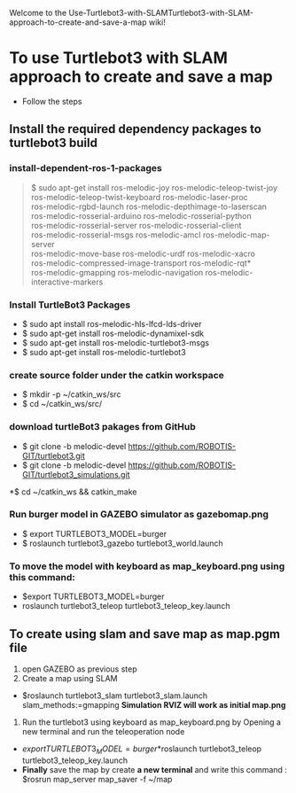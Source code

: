 Welcome to the Use-Turtlebot3-with-SLAMTurtlebot3-with-SLAM-approach-to-create-and-save-a-map wiki!
# To use Turtlebot3 with SLAM approach to create and save a map
*  Follow the steps
## Install the required dependency packages to turtlebot3  build 
### install-dependent-ros-1-packages
>  $ sudo apt-get install ros-melodic-joy ros-melodic-teleop-twist-joy 
>   ros-melodic-teleop-twist-keyboard ros-melodic-laser-proc \
>   ros-melodic-rgbd-launch ros-melodic-depthimage-to-laserscan \
>   ros-melodic-rosserial-arduino ros-melodic-rosserial-python \
>   ros-melodic-rosserial-server ros-melodic-rosserial-client \
>   ros-melodic-rosserial-msgs ros-melodic-amcl ros-melodic-map-server \
>   ros-melodic-move-base ros-melodic-urdf ros-melodic-xacro \
>   ros-melodic-compressed-image-transport ros-melodic-rqt* \
>   ros-melodic-gmapping ros-melodic-navigation ros-melodic-interactive-markers
### Install TurtleBot3 Packages
* $ sudo apt install ros-melodic-hls-lfcd-lds-driver  
* $ sudo apt-get install ros-melodic-dynamixel-sdk
* $ sudo apt-get install ros-melodic-turtlebot3-msgs
* $ sudo apt-get install ros-melodic-turtlebot3
### create  source folder under the  catkin workspace
* $ mkdir -p ~/catkin_ws/src
* $ cd ~/catkin_ws/src/
### download turtleBot3 pakages from GitHub
* $ git clone -b melodic-devel https://github.com/ROBOTIS-GIT/turtlebot3.git
* $ git clone -b melodic-devel https://github.com/ROBOTIS-GIT/turtlebot3_simulations.git

*$ cd ~/catkin_ws && catkin_make
  
### Run burger model in GAZEBO simulator as gazebomap.png
* $ export TURTLEBOT3_MODEL=burger
* $ roslaunch turtlebot3_gazebo turtlebot3_world.launch
### To move the model with keyboard as map_keyboard.png using this command:
* $export TURTLEBOT3_MODEL=burger
* roslaunch turtlebot3_teleop turtlebot3_teleop_key.launch
 ## To create  using slam and save map as map.pgm file 
1. open GAZEBO as previous step 
1.  Create a map using SLAM
* $roslaunch turtlebot3_slam turtlebot3_slam.launch slam_methods:=gmapping **Simulation RVIZ will work as initial map.png**
1.  Run the turtlebot3 using keyboard as map_keyboard.png by  Opening  a new terminal and run the teleoperation node 
* $export TURTLEBOT3_MODEL=burger
*$roslaunch turtlebot3_teleop turtlebot3_teleop_key.launch
*  **Finally**  save the  map  by create **a new terminal** and write this command :
$rosrun map_server map_saver -f ~/map

